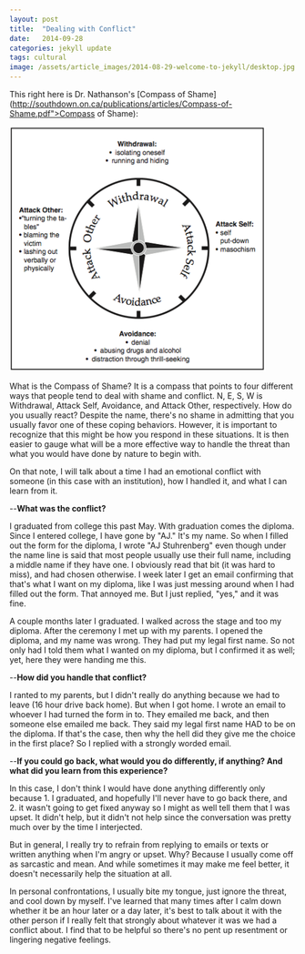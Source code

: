 ```yaml
---
layout: post
title:  "Dealing with Conflict"
date:   2014-09-28
categories: jekyll update
tags: cultural
image: /assets/article_images/2014-08-29-welcome-to-jekyll/desktop.jpg
---
```


This right here is Dr. Nathanson's [Compass of Shame](http://southdown.on.ca/publications/articles/Compass-of-Shame.pdf">Compass of Shame):

<img src="/assets/images/compass_of_shame.png">

What is the Compass of Shame?  It is a compass that points to four different ways that people tend to deal with shame and conflict.  N, E, S, W is Withdrawal, Attack Self, Avoidance, and Attack Other, respectively.  How do you usually react?  Despite the name, there's no shame in admitting that you usually favor one of these coping behaviors.  However, it is important to recognize that this might be how you respond in these situations.  It is then easier to gauge what will be a more effective way to handle the threat than what you would have done by nature to begin with.

On that note, I will talk about a time I had an emotional conflict with someone (in this case with an institution), how I handled it, and what I can learn from it.

--<strong>What was the conflict?</strong>

I graduated from college this past May.  With graduation comes the diploma.  Since I entered college, I have gone by "AJ."  It's my name.  So when I filled out the form for the diploma, I wrote "AJ Stuhrenberg" even though under the name line is said that most people usually use their full name, including a middle name if they have one.  I obviously read that bit (it was hard to miss), and had chosen otherwise.  I week later I get an email confirming that that's what I want on my diploma, like I was just messing around when I had filled out the form.  That annoyed me.  But I just replied, "yes," and it was fine.

A couple months later I graduated.  I walked across the stage and too my diploma.  After the ceremony I met up with my parents.  I opened the diploma, and my name was wrong.  They had put my legal first name.  So not only had I told them what I wanted on my diploma, but I confirmed it as well; yet, here they were handing me this.

--<strong>How did you handle that conflict?</strong>

I ranted to my parents, but I didn't really do anything because we had to leave (16 hour drive back home).  But when I got home.  I wrote an email to whoever I had turned the form in to.  They emailed me back, and then someone else emailed me back.  They said my legal first name HAD to be on the diploma.  If that's the case, then why the hell did they give me the choice in the first place?  So I replied with a strongly worded email.

--<strong>If you could go back, what would you do differently, if anything? And what did you learn from this experience?</strong>

In this case, I don't think I would have done anything differently only because 1. I graduated, and hopefully I'll never have to go back there, and 2. it wasn't going to get fixed anyway so I might as well tell them that I was upset. It didn't help, but it didn't not help since the conversation was pretty much over by the time I interjected.

But in general, I really try to refrain from replying to emails or texts or written anything when I'm angry or upset.  Why?  Because I usually come off as sarcastic and mean.  And while sometimes it may make me feel better, it doesn't necessarily help the situation at all.

In personal confrontations, I usually bite my tongue, just ignore the threat, and cool down by myself.  I've learned that many times after I calm down whether it be an hour later or a day later, it's best to talk about it with the other person if I really felt that strongly about whatever it was we had a conflict about.  I find that to be helpful so there's no pent up resentment or lingering negative feelings.